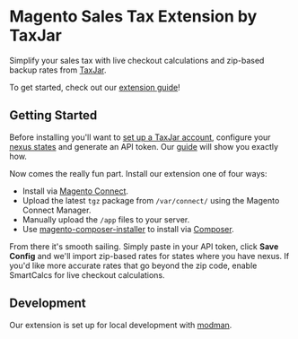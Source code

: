 # Magento Sales Tax Extension by TaxJar

Simplify your sales tax with live checkout calculations and zip-based backup rates from [TaxJar](http://www.taxjar.com).

To get started, check out our [extension guide](http://www.taxjar.com/guides/integrations/magento/)!

## Getting Started

Before installing you'll want to [set up a TaxJar account](https://app.taxjar.com/sign_up), configure your [nexus states](http://blog.taxjar.com/sales-tax-nexus-definition/) and generate an API token. Our [guide](http://www.taxjar.com/guides/integrations/magento/) will show you exactly how.

Now comes the really fun part. Install our extension one of four ways:

- Install via [Magento Connect](https://marketplace.magento.com/taxjar-taxjar-salestaxautomation.html).
- Upload the latest `tgz` package from `/var/connect/` using the Magento Connect Manager.
- Manually upload the `/app` files to your server.
- Use [magento-composer-installer](https://github.com/Cotya/magento-composer-installer) to install via [Composer](https://getcomposer.org).

From there it's smooth sailing. Simply paste in your API token, click **Save Config** and we'll import zip-based rates for states where you have nexus. If you'd like more accurate rates that go beyond the zip code, enable SmartCalcs for live checkout calculations.

## Development

Our extension is set up for local development with [modman](https://github.com/colinmollenhour/modman).
